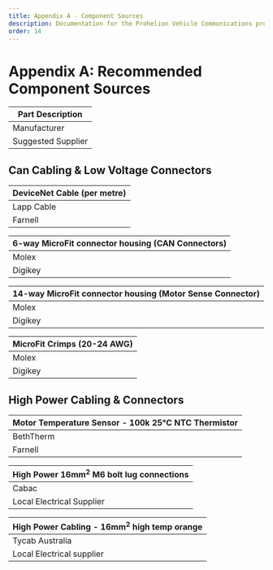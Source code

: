 ```yaml
---
title: Appendix A - Component Sources
description: Documentation for the Prohelion Vehicle Communications protocol
order: 14
---
```


# Appendix A: Recommended Component Sources

| <strong>Part Description</strong> |       
|-----------------------------------|
| Manufacturer                      | Manafacturer Part Number |
| Suggested Supplier                | Supplier Part Number     |

## Can Cabling & Low Voltage Connectors

| <strong>DeviceNet Cable (per metre)</strong> |      
|----------------------------------------------|
| Lapp Cable                                   | 2170343  |
| Farnell                                      | 161-7915 |

| <strong>6-way MicroFit connector housing (CAN Connectors)</strong>       
|----------------------------------------------------|
| Molex | 43025-0600 |
| Digikey | WM1785-ND |

| <strong>14-way MicroFit connector housing (Motor Sense Connector)</strong>       
|----------------------------------------------------|
| Molex | 43025-1400 |
| Digikey | WM2489-ND |

| <strong>MicroFit Crimps (20-24 AWG)</strong>       
|----------------------------------------------------|
| Molex | 43030-0007 |
| Digikey | WM1837-ND |

## High Power Cabling & Connectors

| <strong>Motor Temperature Sensor - 100k 25°C NTC Thermistor</strong>       
|----------------------------------------------------|
| BethTherm | 10KD6A372I |
| Farnell | 970-7298 |

| <strong>High Power 16mm<sup>2</sup> M6 bolt lug connections</strong>       
|----------------------------------------------------|
| Cabac | CAA 16-6 |
| Local Electrical Supplier | - |

| <strong>High Power Cabling - 16mm<sup>2</sup> high temp orange</strong>       
|----------------------------------------------------|
| Tycab Australia | ZDFX151102-OR |
| Local Electrical supplier | - |



